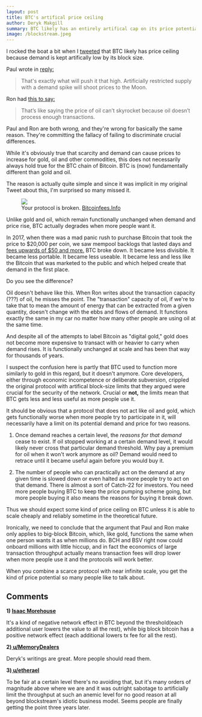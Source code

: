 ```yaml
---
layout: post
title: BTC's artifical price ceiling
author: Deryk Makgill
summary: BTC likely has an entirely artifical cap on its price potential. Thanks Core!
image: /blockstream.jpeg
---
```


I rocked the boat a bit when I [tweeted](https://twitter.com/derykmakgill/status/1217636530342318083) that BTC likely has price ceiling because demand is kept artifically low by its block size.

Paul wrote in [reply:](https://twitter.com/thenotfakepaul/status/1217645331564855297)

> That's exactly what will push it that high. Artificially restricted supply with a demand spike will shoot prices to the Moon.

Ron had [this to say:](https://twitter.com/rweisbein/status/1217818382315159553) 

> That’s like saying the price of oil can’t skyrocket because oil doesn’t process enough transactions. 

Paul and Ron are both *wrong,* and they're wrong for basically the same reason. They're committing the fallacy of failing to discriminate crucial differences.

While it's obviously true that scarcity and demand can cause prices to increase for gold, oil and other commodities, this does not necessarily always hold true for the BTC chain of Bitcoin. BTC is (now) fundamentally different than gold and oil.

The reason is actually quite simple and since it was implicit in my original Tweet about this, I'm surprised so many missed it. 

<figure class="side" data-url="https://i.insider.com/5a4587124aa6b526008b757e?width=2500&format=jpeg&auto=webp">
  <a href="https://i.insider.com/5a4587124aa6b526008b757e?width=2500&format=jpeg&auto=webp" target="_blank">
    <img src="https://i.insider.com/5a4587124aa6b526008b757e?width=2500&format=jpeg&auto=webp" loading="lazy">
  </a>
  <figcaption>
   Your protocol is broken.
    
  <span class="image-credit">
        <a href="https://i.insider.com/5a4587124aa6b526008b757e?width=2500&format=jpeg&auto=webpg" target="_blank">Bitcoinfees.Info</a>
      </span>
    
  </figcaption>
</figure>

Unlike gold and oil, which remain functionally unchanged when demand and price rise, BTC actually degrades when more people want it. 

In 2017, when there was a mad panic rush to purchase Bitcoin that took the price to $20,000 per coin, we saw mempool backlogs that lasted days and [fees upwards of $50 and more.](https://www.businessinsider.com/bitcoin-payment-mining-fees-hit-new-high-2017-12) BTC broke down. It became less divisible. It became less portable. It became less useable. It became less and less like the Bitcoin that was marketed to the public and which helped create that demand in the first place.

Do you see the difference?

Oil doesn't behave like this. When Ron writes about the transaction capacity (???) of oil, he misses the point. The "transaction" capacity of oil, if we're to take that to mean the amount of energy that can be extracted from a given quantity, doesn't change with the ebbs and flows of demand. It functions exactly the same in my car no matter how many other people are using oil at the same time.

And despite all of the attempts to label Bitcoin as "digital gold," gold does not become more expensive to transact with or heavier to carry when demand rises. It is functionally unchanged at scale and has been that way for thousands of years.

I suspect the confusion here is partly that BTC used to function more similarly to gold in this regard, but it doesn't anymore. Core developers, either through economic incompetence or deliberate subversion, crippled the original protocol with artifical block-size limits that they argued were crucial for the security of the network. Crucial or **not,** the limits mean that BTC gets less and less useful as more people use it.

It should be obvious that a protocol that does not act like oil and gold, which gets functionally worse when more people try to participate in it, will necessarily have a limit on its potential demand and price for two reasons.

1. Once demand reaches a certain level, the *reasons for that demand* cease to exist. If oil stopped working at a certain demand level, it would likely never cross that particular demand threshold. Why pay a premium for oil when it won't work anymore as oil? Demand would need to retrace until it became useful again before you would buy it.

2. The number of people who can practically act on the demand at any given time is slowed down or even halted as more people try to act on that demand. There is almost a sort of Catch-22 for investors. You need more people buying BTC to keep the price pumping scheme going, but more people buying it also means the reasons for buying it break down.

Thus we should expect some kind of price ceiling on BTC unless it is able to scale cheaply and reliably sometime in the theoretical future. 

Ironically, we need to conclude that the argument that Paul and Ron make only applies to big-block Bitcoin, which, like gold, functions the same when one person wants it as when millions do. BCH and BSV right now could onboard millions with little hiccup, and in fact the economics of large transaction throughput actually means transaction fees will drop lower when more people use it and the protocols will work better.

When you combine a scarce protocol with near infinite scale, you get the kind of price potential so many people like to talk about.

## Comments

<div class="comment"><p><strong>1) <a href="https://twitter.com/isaacmorehouse/status/1218270098177363969">Isaac Morehouse</a></strong> </p>
<p>It's a kind of negative network effect in BTC beyond the threshold(each additional user lowers the value to all the rest), while big block bitcoin has a positive network effect (each additional lowers tx fee for all the rest).</p></div>

<div class="comment"><p><strong>2)<a href="https://www.reddit.com/r/btc/comments/eq681y/the_economics_of_btcs_artificial_price_ceiling/"> u/MemoryDealers</a></strong> </p>
  
<p>Deryk's writings are great. More people should read them.</p></div>

<div class="comment"><p><strong>3)<a href="https://www.reddit.com/r/btc/comments/eq681y/the_economics_of_btcs_artificial_price_ceiling/"> u/etherael</a></strong> </p>
  
<p>To be fair at a certain level there's no avoiding that, but it's many orders of magnitude above where we are and it was outright sabotage to artificially limit the throughput at such an anemic level for no good reason at all beyond blockstream's idiotic business model. Seems people are finally getting the point three years later.</p></div>
